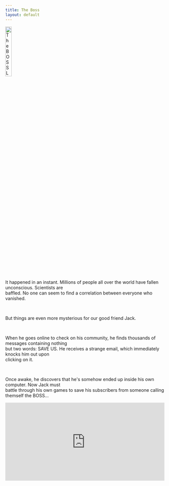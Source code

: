 ```yaml
---
title: The Boss
layout: default
--- 
```

<img src="{{site.baseurl}} /img/the boss image.png" style="width:20%; height:20%" alt="The BOSS Logo" title="The BOSS logo"/>
<article>
  <p>It happened in an instant. Millions of people all over the world have fallen unconscious.
    Scientists are <br> baffled.
    No one
    can seem to find a correlation between everyone who vanished.</p>
  <br />
  <p>But things are even more mysterious for our good friend Jack.</p>
  <br />
  <p>When he goes online to check on his community, he finds thousands of messages containing nothing <br> but two
    words: SAVE US.
    He receives a strange email, which immediately knocks him out upon<br>clicking on it.</p>
  <br />
  <p>Once awake, he discovers that he's somehow ended up inside his own computer. Now Jack must<br /> battle through
    his own games
    to save his subscribers from someone calling themself the BOSS...</p>
</article>

<iframe src="https://widgets.gamejolt.com/package/v1?key=KC7eij5R" width="500" height="245" frameborder="0"></iframe>